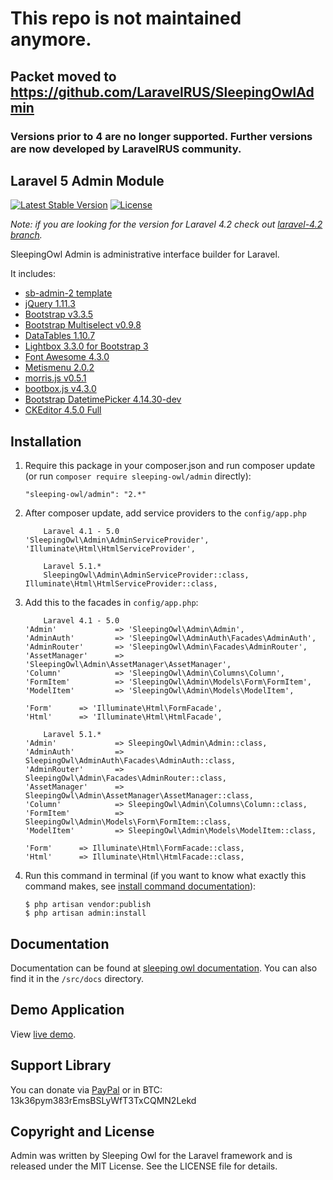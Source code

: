 # This repo is not maintained anymore.

## Packet moved to https://github.com/LaravelRUS/SleepingOwlAdmin
### Versions prior to 4 are no longer supported. Further versions are now developed by LaravelRUS community.


## Laravel 5 Admin Module

[![Latest Stable Version](https://poser.pugx.org/sleeping-owl/admin/v/stable.svg)](https://packagist.org/packages/sleeping-owl/admin)
[![License](https://poser.pugx.org/sleeping-owl/admin/license.svg)](https://packagist.org/packages/sleeping-owl/admin)

*Note: if you are looking for the version for Laravel 4.2 check out [laravel-4.2 branch](https://github.com/sleeping-owl/admin/tree/laravel-4.2).*

SleepingOwl Admin is administrative interface builder for Laravel.

It includes:

 - [sb-admin-2 template](http://startbootstrap.com/template-overviews/sb-admin-2/)
 - [jQuery 1.11.3](http://jquery.com/)
 - [Bootstrap v3.3.5](http://getbootstrap.com)
 - [Bootstrap Multiselect v0.9.8](https://github.com/davidstutz/bootstrap-multiselect)
 - [DataTables 1.10.7](http://www.datatables.net)
 - [Lightbox 3.3.0 for Bootstrap 3](https://github.com/ashleydw/lightbox)
 - [Font Awesome 4.3.0](http://fontawesome.io)
 - [Metismenu 2.0.2](https://github.com/onokumus/metisMenu)
 - [morris.js v0.5.1](http://morrisjs.github.io/morris.js/)
 - [bootbox.js v4.3.0](http://bootboxjs.com)
 - [Bootstrap DatetimePicker 4.14.30-dev](http://eonasdan.github.io/bootstrap-datetimepicker/)
 - [CKEditor 4.5.0 Full](http://ckeditor.com)

## Installation

 1. Require this package in your composer.json and run composer update (or run `composer require sleeping-owl/admin` directly):

		"sleeping-owl/admin": "2.*"

 2. After composer update, add service providers to the `config/app.php`

            Laravel 4.1 - 5.0
	    'SleepingOwl\Admin\AdminServiceProvider',
	    'Illuminate\Html\HtmlServiceProvider',

            Laravel 5.1.*
            SleepingOwl\Admin\AdminServiceProvider::class,
	    Illuminate\Html\HtmlServiceProvider::class,

 3. Add this to the facades in `config/app.php`:

            Laravel 4.1 - 5.0
		'Admin'				=> 'SleepingOwl\Admin\Admin',
		'AdminAuth'			=> 'SleepingOwl\AdminAuth\Facades\AdminAuth',
		'AdminRouter'       => 'SleepingOwl\Admin\Facades\AdminRouter',
		'AssetManager' 		=> 'SleepingOwl\Admin\AssetManager\AssetManager',
		'Column'   			=> 'SleepingOwl\Admin\Columns\Column',
		'FormItem' 			=> 'SleepingOwl\Admin\Models\Form\FormItem',
		'ModelItem'			=> 'SleepingOwl\Admin\Models\ModelItem',
		
		'Form'      => 'Illuminate\Html\FormFacade',
		'Html'      => 'Illuminate\Html\HtmlFacade',

            Laravel 5.1.*
		'Admin'				=> SleepingOwl\Admin\Admin::class,
		'AdminAuth'			=> SleepingOwl\AdminAuth\Facades\AdminAuth::class,
		'AdminRouter'       => SleepingOwl\Admin\Facades\AdminRouter::class,
		'AssetManager' 		=> SleepingOwl\Admin\AssetManager\AssetManager::class,
		'Column'   			=> SleepingOwl\Admin\Columns\Column::class,
		'FormItem' 			=> SleepingOwl\Admin\Models\Form\FormItem::class,
		'ModelItem'			=> SleepingOwl\Admin\Models\ModelItem::class,
		
		'Form'      => Illuminate\Html\FormFacade::class,
		'Html'      => Illuminate\Html\HtmlFacade::class,

                

 4. Run this command in terminal (if you want to know what exactly this command makes, see [install command documentation](http://sleeping-owl.github.io/en/Commands/Install.html)):

		$ php artisan vendor:publish
		$ php artisan admin:install

## Documentation

Documentation can be found at [sleeping owl documentation](http://sleeping-owl.github.io).
You can also find it in the `/src/docs` directory.

## Demo Application

View [live demo](http://sleepingowladmindemo.cloudcontrolled.com/admin/login).

## Support Library

You can donate via [PayPal](https://www.paypal.com/cgi-bin/webscr?cmd=_s-xclick&hosted_button_id=AXJMWMRPCBGVA) or in BTC: 13k36pym383rEmsBSLyWfT3TxCQMN2Lekd

## Copyright and License

Admin was written by Sleeping Owl for the Laravel framework and is released under the MIT License. See the LICENSE file for details.
